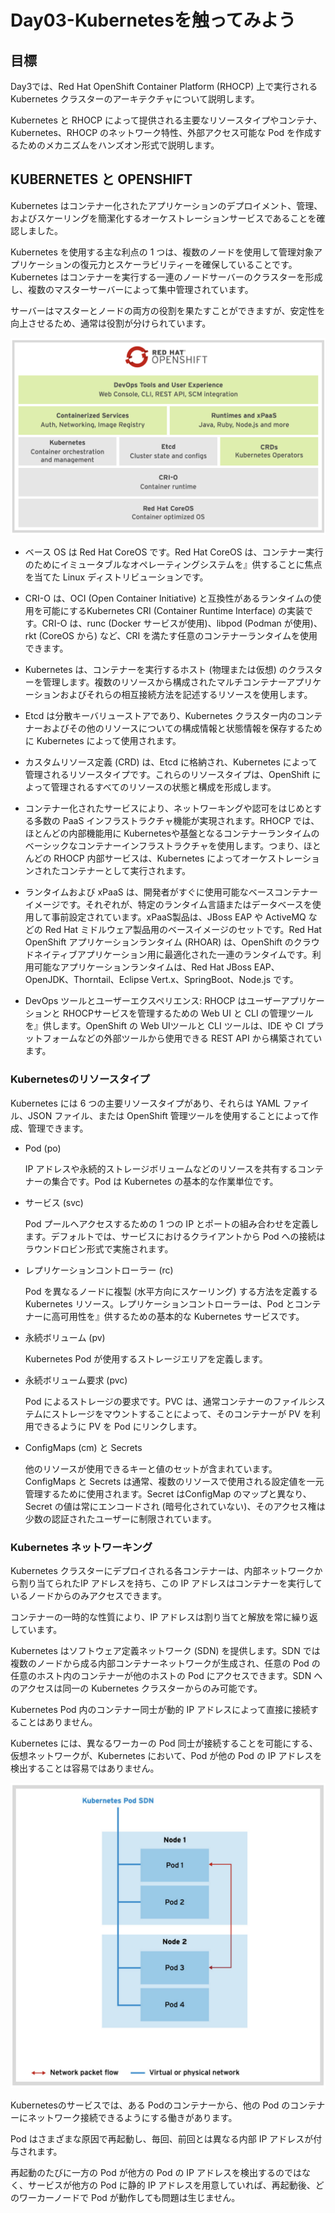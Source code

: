 # Day03-Kubernetesを触ってみよう
## 目標
 Day3では、Red Hat OpenShift Container Platform (RHOCP) 上で実⾏される Kubernetes クラスターのアーキテクチャについて説明します。

 Kubernetes と RHOCP によって提供される主要なリソースタイプやコンテナ、Kubernetes、RHOCP のネットワーク特性、外部アクセス可能な Pod を作成するためのメカニズムをハンズオン形式で説明します。

 ## KUBERNETES と OPENSHIFT
 Kubernetes はコンテナー化されたアプリケーションのデプロイメント、管理、およびスケーリングを簡潔化するオーケストレーションサービスであることを確認しました。
 
 Kubernetes を使⽤する主な利点の 1 つは、複数のノードを使⽤して管理対象アプリケーションの復元⼒とスケーラビリティーを確保していることです。Kubernetes はコンテナーを実⾏する⼀連のノードサーバーのクラスターを形成し、複数のマスターサーバーによって集中管理されています。
 
 サーバーはマスターとノードの両⽅の役割を果たすことができますが、安定性を向上させるため、通常は役割が分けられています。


![](https://raw.githubusercontent.com/NakamuraYosuke/Day03-k8s-introduction/main/images/ocpimage.png)

- ベース OS は Red Hat CoreOS です。Red Hat CoreOS は、コンテナー実⾏のためにイミュータブルなオペレーティングシステムを』供することに焦点を当てた Linux ディストリビューションです。

- CRI-O は、OCI (Open Container Initiative) と互換性があるランタイムの使⽤を可能にするKubernetes CRI (Container Runtime Interface) の実装です。CRI-O は、runc (Docker サービスが使⽤)、libpod (Podman が使⽤)、rkt (CoreOS から) など、CRI を満たす任意のコンテナーランタイムを使⽤できます。

- Kubernetes は、コンテナーを実⾏するホスト (物理または仮想) のクラスターを管理します。複数のリソースから構成されたマルチコンテナーアプリケーションおよびそれらの相互接続⽅法を記述するリソースを使⽤します。

- Etcd は分散キーバリューストアであり、Kubernetes クラスター内のコンテナーおよびその他のリソースについての構成情報と状態情報を保存するために Kubernetes によって使⽤されます。

- カスタムリソース定義 (CRD) は、Etcd に格納され、Kubernetes によって管理されるリソースタイプです。これらのリソースタイプは、OpenShift によって管理されるすべてのリソースの状態と構成を形成します。

- コンテナー化されたサービスにより、ネットワーキングや認可をはじめとする多数の PaaS インフラストラクチャ機能が実現されます。RHOCP では、ほとんどの内部機能⽤に Kubernetesや基盤となるコンテナーランタイムのベーシックなコンテナーインフラストラクチャを使⽤します。つまり、ほとんどの RHOCP 内部サービスは、Kubernetes によってオーケストレーションされたコンテナーとして実⾏されます。

- ランタイムおよび xPaaS は、開発者がすぐに使⽤可能なベースコンテナーイメージです。それぞれが、特定のランタイム⾔語またはデータベースを使⽤して事前設定されています。xPaaS製品は、JBoss EAP や ActiveMQ などの Red Hat ミドルウェア製品⽤のベースイメージのセットです。Red Hat OpenShift アプリケーションランタイム (RHOAR) は、OpenShift のクラウドネイティブアプリケーション⽤に最適化された⼀連のランタイムです。利⽤可能なアプリケーションランタイムは、Red Hat JBoss EAP、OpenJDK、Thorntail、Eclipse Vert.x、SpringBoot、Node.js です。

- DevOps ツールとユーザーエクスペリエンス: RHOCP はユーザーアプリケーションと RHOCPサービスを管理するための Web UI と CLI の管理ツールを』供します。OpenShift の Web UIツールと CLI ツールは、IDE や CI プラットフォームなどの外部ツールから使⽤できる REST API から構築されています。

### Kubernetesのリソースタイプ
Kubernetes には 6 つの主要リソースタイプがあり、それらは YAML ファイル、JSON ファイル、または OpenShift 管理ツールを使⽤することによって作成、管理できます。
- Pod (po)

    IP アドレスや永続的ストレージボリュームなどのリソースを共有するコンテナーの集合です。Pod は Kubernetes の基本的な作業単位です。

- サービス (svc)

    Pod プールへアクセスするための 1 つの IP とポートの組み合わせを定義します。デフォルトでは、サービスにおけるクライアントから Pod への接続はラウンドロビン形式で実施されます。

- レプリケーションコントローラー (rc)

    Pod を異なるノードに複製 (⽔平⽅向にスケーリング) する⽅法を定義する Kubernetes リソース。レプリケーションコントローラーは、Pod とコンテナーに⾼可⽤性を』供するための基本的な Kubernetes サービスです。

- 永続ボリューム (pv)

    Kubernetes Pod が使⽤するストレージエリアを定義します。

- 永続ボリューム要求 (pvc)

    Pod によるストレージの要求です。PVC は、通常コンテナーのファイルシステムにストレージをマウントすることによって、そのコンテナーが PV を利⽤できるように PV を Pod にリンクします。

- ConfigMaps (cm) と Secrets

    他のリソースが使⽤できるキーと値のセットが含まれています。ConfigMaps と Secrets は通常、複数のリソースで使⽤される設定値を⼀元管理するために使⽤されます。Secret はConfigMap のマップと異なり、Secret の値は常にエンコードされ (暗号化されていない)、そのアクセス権は少数の認証されたユーザーに制限されています。

### Kubernetes ネットワーキング
Kubernetes クラスターにデプロイされる各コンテナーは、内部ネットワークから割り当てられたIP アドレスを持ち、この IP アドレスはコンテナーを実⾏しているノードからのみアクセスできます。

コンテナーの⼀時的な性質により、IP アドレスは割り当てと解放を常に繰り返しています。

Kubernetes はソフトウェア定義ネットワーク (SDN) を提供します。SDN では複数のノードから成る内部コンテナーネットワークが⽣成され、任意の Pod の任意のホスト内のコンテナーが他のホストの Pod にアクセスできます。SDN へのアクセスは同⼀の Kubernetes クラスターからのみ可能です。

Kubernetes Pod 内のコンテナー同⼠が動的 IP アドレスによって直接に接続することはありません。

Kubernetes には、異なるワーカーの Pod 同⼠が接続することを可能にする、仮想ネットワークが、Kubernetes において、Pod が他の Pod の IP アドレスを検出することは容易ではありません。

![](https://raw.githubusercontent.com/NakamuraYosuke/Day03-k8s-introduction/main/images/k8snetwork.png)

Kubernetesのサービスでは、ある Podのコンテナーから、他の Pod のコンテナーにネットワーク接続できるようにする働きがあります。

Pod はさまざまな原因で再起動し、毎回、前回とは異なる内部 IP アドレスが付与されます。

再起動のたびに⼀⽅の Pod が他⽅の Pod の IP アドレスを検出するのではなく、サービスが他⽅の Pod に静的 IP アドレスを⽤意していれば、再起動後、どのワーカーノードで Pod が動作しても問題は⽣じません。

